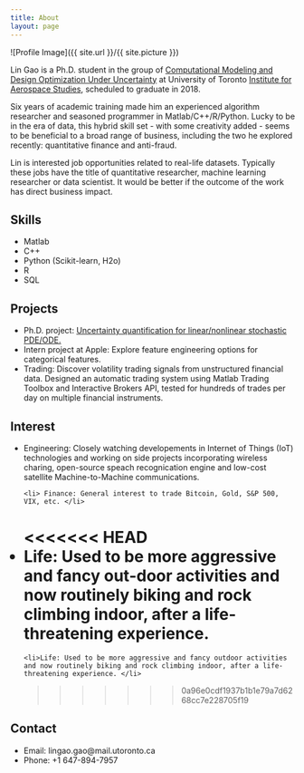 ```yaml
---
title: About
layout: page
---
```

![Profile Image]({{ site.url }}/{{ site.picture }})

<p>Lin Gao is a Ph.D. student in the group of <a href="http://arrow.utias.utoronto.ca/~pbn/">Computational Modeling and Design Optimization Under Uncertainty</a> at University of Toronto <a href="http://www.utias.utoronto.ca/">Institute for Aerospace Studies</a>, scheduled to graduate in 2018.</p>

<p>Six years of academic training made him an experienced algorithm researcher and seasoned programmer in Matlab/C++/R/Python. Lucky to be in the era of data, this hybrid skill set - with some creativity added - seems to be beneficial to a broad range of business, including the two he explored recently: quantitative finance and anti-fraud.</p>

<p>Lin is interested job opportunities related to real-life datasets. Typically these jobs have the title of quantitative researcher, machine learning researcher or data scientist. It would be better if the outcome of the work has direct business impact.</p>

<h2>Skills</h2>

<ul class="skill-list">
        <li>Matlab</li>
        <li>C++</li>
        <li>Python (Scikit-learn, H2o)</li>
        <li>R</li>
        <li>SQL</li>
</ul>

<h2>Projects</h2>

<ul>
	<li> Ph.D. project: <a href="https://lingao.ca/phd/">Uncertainty quantification for linear/nonlinear stochastic PDE/ODE.</a></li>
        <li> Intern project at Apple: Explore feature engineering options for categorical features.</li>
        <li> Trading: Discover volatility trading signals from unstructured financial data. Designed an automatic trading system using Matlab Trading Toolbox and Interactive Brokers API, tested for hundreds of trades per day on multiple financial instruments. </li>
</ul>


<h2>Interest</h2>
<ul>
	<li> Engineering: Closely watching developements in Internet of Things (IoT) technologies and working on side projects incorporating wireless charing, open-source speach recognication engine and low-cost satellite Machine-to-Machine communications. </li> 

	<li> Finance: General interest to trade Bitcoin, Gold, S&P 500, VIX, etc. </li>

<<<<<<< HEAD
	<li> Life: Used to be more aggressive and fancy out-door activities and now routinely biking and rock climbing indoor, after a life-threatening experience. </li>
=======
	<li>Life: Used to be more aggressive and fancy outdoor activities and now routinely biking and rock climbing indoor, after a life-threatening experience. </li>
>>>>>>> 0a96e0cdf1937b1b1e79a7d6268cc7e228705f19

</ul>

<h2>Contact</h2>

<ul>
        <li>Email: lingao.gao@mail.utoronto.ca </li>
	<li>Phone: +1 647-894-7957</li>
</ul>
